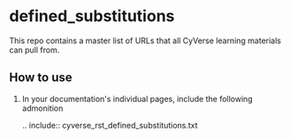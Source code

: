 # defined_substitutions

This repo contains a master list of URLs that all CyVerse learning materials can
pull from.

## How to use

1. In your documentation's individual pages, include the following admonition

    .. include:: cyverse_rst_defined_substitutions.txt
